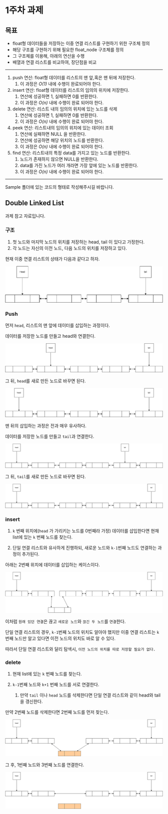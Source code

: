 # 1주차 과제

## 목표

* float형 데이터들을 저장하는 이중 연결 리스트를 구현하기 위한 구조체 정의
* 해당 구조를 구현하기 위해 필요한 float_node 구조체를 정의
* 그 구조체를 이용해, 아래의 연산을 수행
* 배열과 연결 리스트를 비교하여, 장단점을 비교

---
1. push 연산: float형 데이터를 리스트의 맨 앞,혹은 맨 뒤에 저장한다.
    1. 이 과정은 *O(1)* 내에 수행이 완료되어야 한다.
2. insert 연산: float형 데이터를 리스트의 임의의 위치에 저장한다.
    1. 연산에 성공하면 1, 실패하면 0를 반환한다.
    2. 이 과정은 *O(n)* 내에 수행이 완료 되어야 한다.
3. delete 연산: 리스트 내의 임의의 위치에 있는 노드를 삭제
    1. 연산에 성공하면 1, 실패하면 0를 반환한다.
    2. 이 과정은 *O(n)* 내에 수행이 완료 되어야 한다.
4. peek 연산: 리스트내의 임의의 위치에 있는 데이터 조회
    1. 연산에 실패하면 NULL 을 반환한다.
    2. 연산에 성공하면 해당 위치의 노드를 반환한다.
    3. 이 과정은 *O(n)* 내에 수행이 완료 되어야 한다.
5. find 연산: 리스트내의 특정 data를 가지고 있는 노드를 반환한다.
    1. 노드가 존재하지 않으면 NULL을 반환한다.
    2. data를 가진 노드가 여러 개라면 가장 앞에 있는 노드를 반환한다. 
    3. 이 과정은 *O(n)* 내에 수행이 완료 되어야 한다.
---

 Sample 폴더에 있는 코드의 형태로 작성해주시길 바랍니다.

## Double Linked List

과제 참고 자료입니다.

### 구조

1. 첫 노드와 마지막 노드의 위치를 저장하는 head, tail 이 있다고 가정한다.
2. 각 노드는 자신의 이전 노드, 다음 노드의 위치를 저장하고 있다.

현재 이중 연결 리스트의 상태가 다음과 같다고 하자.

![초기이중연결리스트](images/이중연결리스트초기.png)

### Push
먼저 `head`, 리스트의 맨 앞에 데이터를 삽입하는 과정이다.

데이터를 저장한 노드를 만들고 head와 연결한다.

![이중연결리스트헤드삽입](images/이중연결리스트헤드삽입.png)

그 뒤, `head`를 새로 만든 노드로 바꾸면 된다.

![이중연결리스트헤드삽입2](images/이중연결리스트헤드삽입2.png)

맨 뒤의 삽입하는 과정은 전과 매우 유사하다.

데이터를 저장한 노드를 만들고 `tail`과 연결한다.

![이중연결리스트테일삽입](images/이중연결리스트테일삽입.png)

그 뒤, `tail`를 새로 만든 노드로 바꾸면 된다.

![이중연결리스트테일삽입2](images/이중연결리스트테일삽입2.png)

### insert

1. `k` 번째 위치에(`head` 가 가리키는 노드를 0번째라 가정) 데이터를 삽입한다면 현재 list에 있는 `k` 번째 노드를 찾는다. 

2. 단일 연결 리스트와 유사하게 진행하되, 새로운 노드와 `k-1`번째 노드도 연결하는 과정이 추가된다.

아래는 2번째 위치에 데이터를 삽입하는 케이스이다.

![이중연결리스트삽입](images/이중연결리스트중간삽입.png)

이처럼 `원래 있던 연결`은 끊고 `새로운 노드`와 `끊긴 두 노드`를 `연결`한다.

단일 연결 리스트의 경우, `k-1`번째 노드의 위치도 알아야 했지만 이중 연결 리스트는 `k` 번째 노드만 알고 있다면 이전 노드의 위치도 바로 알 수 있다.

따라서 단일 연결 리스트와 달리 탐색시, `이전 노드의 위치를 따로 저장할 필요가 없다.`

### delete 

1. 현재 list에 있는 `k` 번째 노드를 찾는다. 

2. `k-1`번째 노드와 `k+1` 번째 노드를 서로 연결한다.
    1. 만약 `tail` 이나 `head` 노드를 삭제한다면 단일 연결 리스트와 같이 head와 tail을 갱신한다.

만약 2번째 노드를 삭제한다면 2번째 노드를 먼저 찾는다.

![이중연결리스트삭제](images/이중연결리스트중간삭제.png)

그 후, 1번째 노드와 3번째 노드를 연결한다.

![이중연결리스트삭제](images/이중연결리스트중간삭제2.png)